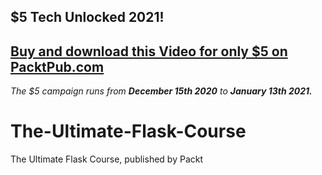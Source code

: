 ## $5 Tech Unlocked 2021!
[Buy and download this Video for only $5 on PacktPub.com](https://www.packtpub.com/product/the-ultimate-flask-course-video/9781839219924)
-----
*The $5 campaign         runs from __December 15th 2020__ to __January 13th 2021.__*

# The-Ultimate-Flask-Course
The Ultimate Flask Course, published by Packt
